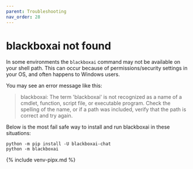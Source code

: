 ```yaml
---
parent: Troubleshooting
nav_order: 28
---
```


# blackboxai not found

In some environments the `blackboxai` command may not be available
on your shell path.
This can occur because of permissions/security settings in your OS,
and often happens to Windows users.

You may see an error message like this:

> blackboxai: The term 'blackboxai' is not recognized as a name of a cmdlet, function, script file, or executable program. Check the spelling of the name, or if a path was included, verify that the path is correct and try again.

Below is the most fail safe way to install and run blackboxai in these situations:

```
python -m pip install -U blackboxai-chat
python -m blackboxai
```


{% include venv-pipx.md %}
